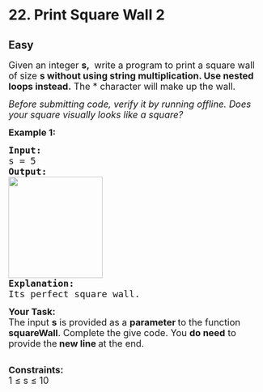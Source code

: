 # 22. Print Square Wall 2
## Easy 
<div class="problem-statement">
                <p></p><p><span style="font-size:18px">Given an integer <strong>s,&nbsp;</strong> write a program to print a square wall of size <strong>s without using string multiplication. Use nested loops instead.</strong> The * character will make up the wall.</span></p>

<p><span style="font-size:18px"><em>Before submitting code, verify it by running offline. Does your square visually looks like a square?</em></span></p>

<p><span style="font-size:18px"><strong>Example 1:</strong></span> <span style="font-size:18px"><strong> </strong></span></p>

<pre><span style="font-size:18px"><strong>Input:</strong>
s = 5
<strong>Output:
</strong><img alt="" src="https://media.geeksforgeeks.org/wp-content/uploads/20200821105423/Screenshotfrom20200821071145-186x200.png" style="height:200px; width:186px" class="img-responsive">
<strong>Explanation:</strong>
Its perfect square wall. </span></pre>

<p><span style="font-size:18px"><strong>Your Task:</strong><br>
The input <strong>s</strong> is provided as a <strong>parameter </strong>to the function <strong>squareWall</strong>. Complete the give code. You <strong>do need</strong> to provide the<strong> new line </strong>at the end.</span><br>
&nbsp;</p>

<p><span style="font-size:18px"><strong>Constraints:</strong><br>
1 ≤ s ≤ 10</span></p>
 <p></p>
            </div>